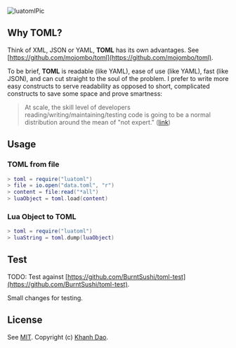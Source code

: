 ![luatomlPic](https://github.com/knd/luatoml/raw/master/luatoml.png)

## Why TOML?

Think of XML, JSON or YAML, **TOML** has its own advantages. See [https://github.com/mojombo/toml](https://github.com/mojombo/toml).

To be brief, **TOML** is readable (like YAML), ease of use (like YAML), fast (like
JSON), and can cut straight to the soul of the problem. I prefer to write more
easy constructs to serve readability as opposed to short, complicated constructs to
save some space and prove smartness:

> At scale, the skill level of developers reading/writing/maintaining/testing code is going to be a normal distribution around the mean of "not expert." ([link](http://www.quora.com/Go-programming-language/Scala-vs-Go-Could-people-help-compare-contrast-these-on-relative-merits-demerits))

## Usage

### TOML from file
```lua
> toml = require("luatoml")
> file = io.open("data.toml", "r")
> content = file:read("*all")
> luaObject = toml.load(content)
```

### Lua Object to TOML
```lua
> toml = require("luatoml")
> luaString = toml.dump(luaObject)
```

## Test

TODO: Test against [https://github.com/BurntSushi/toml-test](https://github.com/BurntSushi/toml-test).

Small changes for testing.

## License

See [MIT](https://github.com/knd/luatoml/blob/master/LICENSE). Copyright (c) [Khanh Dao](http://www.github.com/knd).

